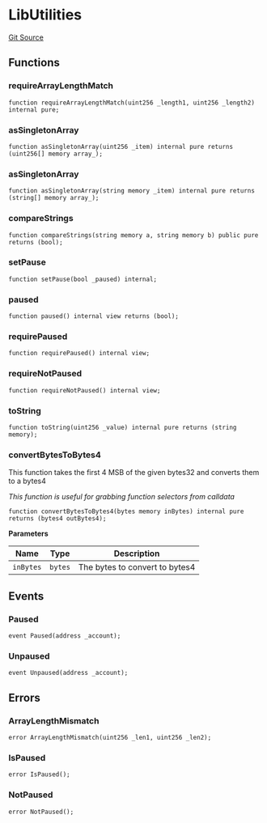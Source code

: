 # LibUtilities
[Git Source](https://github.com-treasure/TreasureProject/spellcaster-facets/blob/e61aea147da628641c6f090a95c62cf081f729f5/src/libraries/LibUtilities.sol)


## Functions
### requireArrayLengthMatch


```solidity
function requireArrayLengthMatch(uint256 _length1, uint256 _length2) internal pure;
```

### asSingletonArray


```solidity
function asSingletonArray(uint256 _item) internal pure returns (uint256[] memory array_);
```

### asSingletonArray


```solidity
function asSingletonArray(string memory _item) internal pure returns (string[] memory array_);
```

### compareStrings


```solidity
function compareStrings(string memory a, string memory b) public pure returns (bool);
```

### setPause


```solidity
function setPause(bool _paused) internal;
```

### paused


```solidity
function paused() internal view returns (bool);
```

### requirePaused


```solidity
function requirePaused() internal view;
```

### requireNotPaused


```solidity
function requireNotPaused() internal view;
```

### toString


```solidity
function toString(uint256 _value) internal pure returns (string memory);
```

### convertBytesToBytes4

This function takes the first 4 MSB of the given bytes32 and converts them to a bytes4

*This function is useful for grabbing function selectors from calldata*


```solidity
function convertBytesToBytes4(bytes memory inBytes) internal pure returns (bytes4 outBytes4);
```
**Parameters**

|Name|Type|Description|
|----|----|-----------|
|`inBytes`|`bytes`|The bytes to convert to bytes4|


## Events
### Paused

```solidity
event Paused(address _account);
```

### Unpaused

```solidity
event Unpaused(address _account);
```

## Errors
### ArrayLengthMismatch

```solidity
error ArrayLengthMismatch(uint256 _len1, uint256 _len2);
```

### IsPaused

```solidity
error IsPaused();
```

### NotPaused

```solidity
error NotPaused();
```

